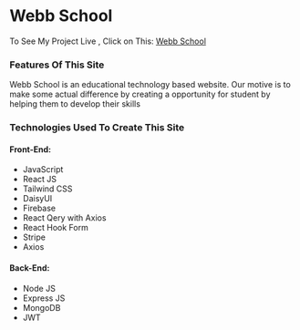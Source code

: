 # Webb School

To See My Project Live , Click on This: [Webb School]([https://motion-diary.vercel.app/](https://webb-school-mission-2022.vercel.app/))

### Features Of This Site

Webb School is an educational technology based website. Our motive is to make some actual difference by creating a opportunity for student by helping them to develop their skills

### Technologies Used To Create This Site

#### Front-End:

- JavaScript
- React JS
- Tailwind CSS
- DaisyUI
- Firebase
- React Qery with Axios
- React Hook Form
- Stripe
- Axios

#### Back-End:

- Node JS
- Express JS
- MongoDB
- JWT
